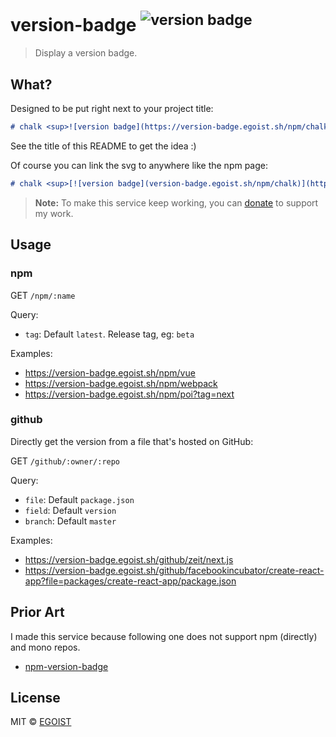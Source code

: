 # version-badge <sup>![version badge](https://version-badge.egoist.sh/github/egoist/version-badge)</sup>

> Display a version badge.

## What?

Designed to be put right next to your project title:

```markdown
# chalk <sup>![version badge](https://version-badge.egoist.sh/npm/chalk)</sup>
```

See the title of this README to get the idea :)

Of course you can link the svg to anywhere like the npm page:

```markdown
# chalk <sup>[![version badge](version-badge.egoist.sh/npm/chalk)](https://npmjs.com/package/chalk)</sup>
```

> **Note:** To make this service keep working, you can [donate](https://github.com/egoist/donate) to support my work.

## Usage

### npm

GET `/npm/:name`

Query:

- `tag`: Default `latest`. Release tag, eg: `beta`

Examples: 

- https://version-badge.egoist.sh/npm/vue
- https://version-badge.egoist.sh/npm/webpack
- https://version-badge.egoist.sh/npm/poi?tag=next

### github

Directly get the version from a file that's hosted on GitHub:

GET `/github/:owner/:repo`

Query:

- `file`: Default `package.json`
- `field`: Default `version`
- `branch`: Default `master`

Examples:

- https://version-badge.egoist.sh/github/zeit/next.js
- https://version-badge.egoist.sh/github/facebookincubator/create-react-app?file=packages/create-react-app/package.json

## Prior Art

I made this service because following one does not support npm (directly) and mono repos.

- [npm-version-badge](https://github.com/teelaunch/npm-version-badge)

## License

MIT &copy; [EGOIST](github.com/EGOIST)

